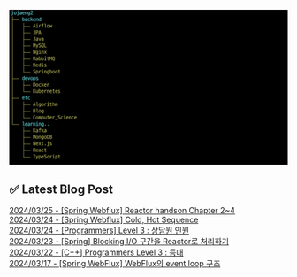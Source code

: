 ![image](./image/231205.png)

## ✅ Latest Blog Post

[2024/03/25 - [Spring Webflux] Reactor handson Chapter 2~4](http://blog.naver.com/ds4ouj/223395102062?fromRss=true&trackingCode=rss) <br/>
[2024/03/24 - [Spring Webflux] Cold, Hot Sequence](http://blog.naver.com/ds4ouj/223393764322?fromRss=true&trackingCode=rss) <br/>
[2024/03/24 - [Programmers] Level 3 : 상담원 인원](http://blog.naver.com/ds4ouj/223393658506?fromRss=true&trackingCode=rss) <br/>
[2024/03/23 - [Spring] Blocking I/O 구간을 Reactor로 처리하기](http://blog.naver.com/ds4ouj/223392993576?fromRss=true&trackingCode=rss) <br/>
[2024/03/22 - [C++] Programmers Level 3 : 등대](http://blog.naver.com/ds4ouj/223392342733?fromRss=true&trackingCode=rss) <br/>
[2024/03/17 - [Spring WebFlux] WebFlux의 event loop 구조](http://blog.naver.com/ds4ouj/223386167543?fromRss=true&trackingCode=rss) <br/>
